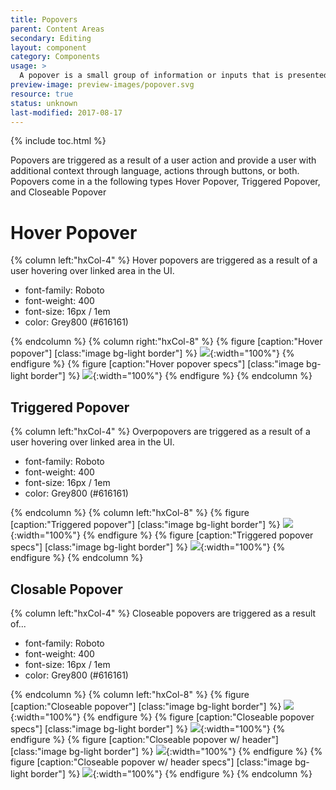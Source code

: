 ```yaml
---
title: Popovers
parent: Content Areas
secondary: Editing
layout: component
category: Components
usage: >
  A popover is a small group of information or inputs that is presented in a panel that is overlayed on top of the original page, preserving the user’s context.
preview-image: preview-images/popover.svg
resource: true
status: unknown
last-modified: 2017-08-17
---
```


{% include toc.html %}

Popovers are triggered as a result of a user action and provide a user with
additional context through language, actions through buttons, or both. Popovers
come in a the following types Hover Popover, Triggered Popover, and Closeable
Popover

# Hover Popover

<div class="hxRow">
{% column left:"hxCol-4" %}
Hover popovers are triggered as a result of a user hovering over linked area in
the UI.

- font-family: Roboto
- font-weight: 400
- font-size: 16px / 1em
- color: Grey800 (#616161)

{% endcolumn %}
{% column right:"hxCol-8" %}
{% figure [caption:"Hover popover"] [class:"image bg-light border"] %}
![]({{site.cdn_url}}/img/components/Editing/popover-hover-specs.svg){:width="100%"}
{% endfigure %}
{% figure [caption:"Hover popover specs"] [class:"image bg-light border"] %}
![]({{site.cdn_url}}/img/components/Editing/popover-hover-specs2.svg){:width="100%"}
{% endfigure %}
{% endcolumn %}
</div>

## Triggered Popover

<div class="hxRow">
{% column left:"hxCol-4" %}
Overpopovers are triggered as a result of a user hovering over linked area in
the UI.

- font-family: Roboto
- font-weight: 400
- font-size: 16px / 1em
- color: Grey800 (#616161)

{% endcolumn %}
{% column left:"hxCol-8" %}
{% figure [caption:"Triggered popover"] [class:"image bg-light border"] %}
![]({{site.cdn_url}}/img/components/Editing/popover-triggered.svg){:width="100%"}
{% endfigure %}
{% figure [caption:"Triggered popover specs"] [class:"image bg-light border"] %}
![]({{site.cdn_url}}/img/components/Editing/popover-triggered-specs.svg){:width="100%"}
{% endfigure %}
{% endcolumn %}
</div>

## Closable Popover

<div class="hxRow">
{% column left:"hxCol-4" %}
Closeable popovers are triggered as a result of...

- font-family: Roboto
- font-weight: 400
- font-size: 16px / 1em
- color: Grey800 (#616161)

{% endcolumn %}
{% column left:"hxCol-8" %}
{% figure [caption:"Closeable popover"] [class:"image bg-light border"] %}
![]({{site.cdn_url}}/img/components/Editing/popover-closeable.svg){:width="100%"}
{% endfigure %}
{% figure [caption:"Closeable popover specs"] [class:"image bg-light border"] %}
![]({{site.cdn_url}}/img/components/Editing/popover-closeable-specs.svg){:width="100%"}
{% endfigure %}
{% figure [caption:"Closeable popover w/ header"] [class:"image bg-light border"] %}
![]({{site.cdn_url}}/img/components/Editing/popover-closeable-header.svg){:width="100%"}
{% endfigure %}
{% figure [caption:"Closeable popover w/ header specs"] [class:"image bg-light border"] %}
![]({{site.cdn_url}}/img/components/Editing/popover-closeable-header-specs.svg){:width="100%"}
{% endfigure %}
{% endcolumn %}
</div>
